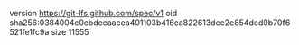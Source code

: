 version https://git-lfs.github.com/spec/v1
oid sha256:0384004c0cbdecaacea401103b416ca822613dee2e854ded0b70f6521fe1fc9a
size 11555
